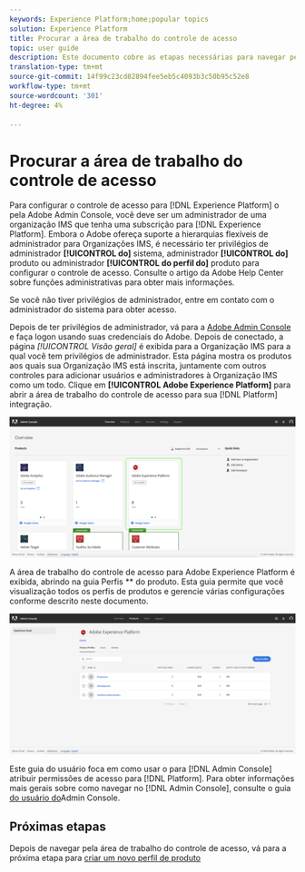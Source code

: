 ```yaml
---
keywords: Experience Platform;home;popular topics
solution: Experience Platform
title: Procurar a área de trabalho do controle de acesso
topic: user guide
description: Este documento cobre as etapas necessárias para navegar pela área de trabalho do controle de acesso. Para configurar o controle de acesso para o Experience Platform pelo Adobe Admin Console, você deve ser um administrador de uma organização IMS que tenha subscrição para o Experience Platform.
translation-type: tm+mt
source-git-commit: 14f99c23cd82894fee5eb5c4093b3c50b95c52e8
workflow-type: tm+mt
source-wordcount: '301'
ht-degree: 4%

---
```



# Procurar a área de trabalho do controle de acesso

Para configurar o controle de acesso para [!DNL Experience Platform] o pela Adobe Admin Console, você deve ser um administrador de uma organização IMS que tenha uma subscrição para [!DNL Experience Platform]. Embora o Adobe ofereça suporte a hierarquias flexíveis de administrador para Organizações IMS, é necessário ter privilégios de administrador **[!UICONTROL do]** sistema, administrador **[!UICONTROL do]** produto ou administrador **[!UICONTROL do perfil do]** produto para configurar o controle de acesso. Consulte o artigo da Adobe Help Center sobre funções [](https://helpx.adobe.com/enterprise/using/admin-roles.html) administrativas para obter mais informações.

Se você não tiver privilégios de administrador, entre em contato com o administrador do sistema para obter acesso.

Depois de ter privilégios de administrador, vá para a [Adobe Admin Console](https://adminconsole.adobe.com) e faça logon usando suas credenciais do Adobe. Depois de conectado, a página *[!UICONTROL Visão geral]* é exibida para a Organização IMS para a qual você tem privilégios de administrador. Esta página mostra os produtos aos quais sua Organização IMS está inscrita, juntamente com outros controles para adicionar usuários e administradores à Organização IMS como um todo. Clique em **[!UICONTROL Adobe Experience Platform]** para abrir a área de trabalho do controle de acesso para sua [!DNL Platform] integração.

![página de visão geral](../images/overview-page.png)

A área de trabalho do controle de acesso para Adobe Experience Platform é exibida, abrindo na guia Perfis ** do produto. Esta guia permite que você visualização todos os perfis de produtos e gerencie várias configurações conforme descrito neste documento.

![controle de acesso à plataforma](../images/platform-access-control.png)

Este guia do usuário foca em como usar o para [!DNL Admin Console] atribuir permissões de acesso para [!DNL Platform]. Para obter informações mais gerais sobre como navegar no [!DNL Admin Console], consulte o guia [do usuário do](https://helpx.adobe.com/br/enterprise/using/admin-console.html)Admin Console.

## Próximas etapas

Depois de navegar pela área de trabalho do controle de acesso, vá para a próxima etapa para [criar um novo perfil de produto](create-profile.md)